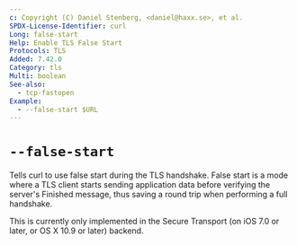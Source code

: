 ```yaml
---
c: Copyright (C) Daniel Stenberg, <daniel@haxx.se>, et al.
SPDX-License-Identifier: curl
Long: false-start
Help: Enable TLS False Start
Protocols: TLS
Added: 7.42.0
Category: tls
Multi: boolean
See-also:
  - tcp-fastopen
Example:
  - --false-start $URL
---
```


# `--false-start`

Tells curl to use false start during the TLS handshake. False start is a mode
where a TLS client starts sending application data before verifying the
server's Finished message, thus saving a round trip when performing a full
handshake.

This is currently only implemented in the Secure Transport (on iOS 7.0 or
later, or OS X 10.9 or later) backend.
